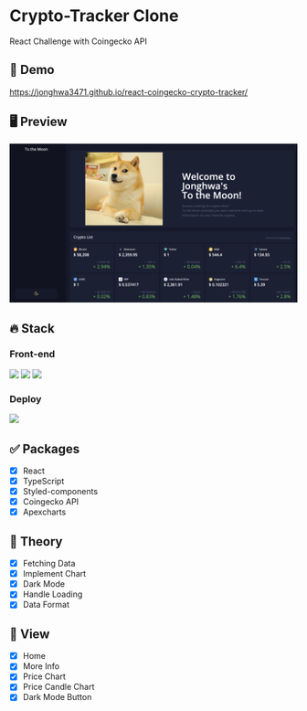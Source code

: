 # Crypto-Tracker Clone
React Challenge with Coingecko API

## 🔗 Demo
https://jonghwa3471.github.io/react-coingecko-crypto-tracker/

## 🖥 Preview
<img src="preview-crypto-tracker.png"/>

## 🔥 Stack

### Front-end

<img height='25' src="https://img.shields.io/badge/React-61DAFB?style=flat-square&logo=React&logoColor=white"/> <img height='25' src="https://img.shields.io/badge/TypeScript-3178C6?style=flat-square&logo=TypeScript&logoColor=white"/> <img height='25' src="https://img.shields.io/badge/styled-components-DB7093?style=flat-square&logo=styled-components CSS&logoColor=white"/>

### Deploy

<img height="25" src="https://img.shields.io/badge/Github-181717?style=flat-square&logo=Github&logoColor=white" />


## ✅ Packages

- [x] React
- [x] TypeScript
- [x] Styled-components
- [x] Coingecko API
- [x] Apexcharts

## 📖 Theory

- [x] Fetching Data
- [x] Implement Chart
- [x] Dark Mode
- [x] Handle Loading
- [x] Data Format

## 📱 View

- [x] Home
- [x] More Info
- [x] Price Chart
- [x] Price Candle Chart
- [x] Dark Mode Button
